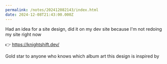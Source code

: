 ```yaml
---
permalink: /notes/202412082143/index.html
date: 2024-12-08T21:43:00.000Z
---
```


Had an idea for a site design, did it on my dev site because I'm not redoing my site right now

👉 https://knightshift.dev/

Gold star to anyone who knows which album art this design is inspired by